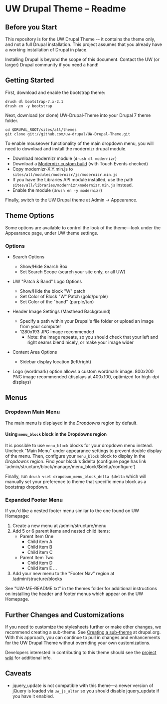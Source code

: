 # UW Drupal Theme – Readme

## Before you Start

This repository is for the UW Drupal Theme -- it contains the theme only, and
not a full Drupal installation. This project assumes that you already have a
working installation of Drupal in place.

Installing Drupal is beyond the scope of this document. Contact the UW (or
larger) Drupal community if you need a hand!

## Getting Started

First, download and enable the bootstrap theme:

```
drush dl bootstrap-7.x-2.1
drush en -y bootstrap

```

Next, download (or clone) UW-Drupal-Theme into your Drupal 7 theme folder.

```
cd $DRUPAL_ROOT/sites/all/themes
git clone git://github.com/uw-drupal/UW-Drupal-Theme.git
```

To enable mouseover functionality of the main dropdown menu, you will need to download and install the modernizr drupal module.

* Download modernizr module (`drush dl modernizr`)
* Download a [Modernizr custom build](http://www.modernizr.com/download/) (with Touch Events checked)
* Copy modernizr-X.Y.min.js to `sites/all/modules/modernizr/js/modernizr.min.js`
* If you have the Libraries API module installed, use the path `sites/all/libraries/modernizr/modernizr.min.js` instead.
* Enable the module (`drush en -y modernizr`)

Finally, switch to the UW Drupal theme at Admin -> Appearance.

## Theme Options

Some options are available to control the look of the theme—look under the Appearance page, under UW theme settings.

### Options


* Search Options
  * Show/Hide Search Box
  * Set Search Scope (search your site only, or  all UW)

* UW "Patch & Band" Logo Options
  * Show/Hide the block "W" patch
  * Set Color of Block "W" Patch (gold/purple)
  * Set Color of the "band" (purple/tan)

* Header Image Settings (Masthead Background)
  * Specify a path within your Drupal's file folder or upload an image from your computer
  * 1280x193 JPG image recommended
    * Note: the image repeats, so you should check that your left and right seams blend nicely, or make your image wider

* Content Area Options
  * Sidebar display location (left/right) 

* Logo (wordmark) option allows a custom wordmark image. 800x200 PNG image recommended (displays at 400x100, optimized for high-dpi displays)



## Menus


### Dropdown Main Menu

The main menu is displayed in the *Dropdowns* region by default.

#### Using `menu_block` block in the Dropdowns region

It is possible to use `menu_block` blocks for your dropdown menu instead. Uncheck "Main Menu" under appearance settings to prevent double display of the menu. Then, configure your `menu_block` block to display in the *Dropdowns* region. Find your block's $delta (configure page has link `admin/structure/block/manage/menu_block/$delta/configure`)

Finally, run `drush vset dropdown_menu_block_delta $delta` which will manually set your preference to theme that specific menu block as a bootstrap dropdown.

### Expanded Footer Menu

If you'd like a nested footer menu similar to the one found on UW Homepage:
1. Create a new menu at /admin/structure/menu
2. Add 5 or 6 parent items and nested child items:
	* Parent Item One
		* Child item A
		* Child item B
		* Child item C
	* Parent Item Two
		* Child item D
		* Child item E
		…
3. Add your new menu to the "Footer Nav" region at /admin/structure/blocks

See "UW-ME-README.txt" in the themes folder for additional instructions on installing the header and footer menus which appear on the UW Homepage.

## Further Changes and Customizations

If you need to customize the stylesheets further or make other changes, we recommend creating a sub-theme.  See [Creating a sub-theme](http://drupal.org/node/225125) at drupal.org.  With this approach, you can continue to pull in changes and enhancements for the UW Drupal Theme without overriding your own customizations.

Developers interested in contributing to this theme should see the [project wiki](https://github.com/uw-drupal/UW-Drupal-Theme/wiki) for additional info.

## Caveats

* jquery_update is not compatible with this theme—a newer version of jQuery is loaded via `uw_js_alter` so you should disable jquery_update if you have it enabled.
